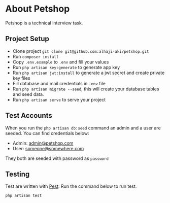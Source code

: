 # About Petshop

Petshop is a technical interview task.

## Project Setup

- Clone project `git clone git@github.com:alhaji-aki/petshop.git`
- Run `composer install`
- Copy `.env.example` to `.env` and fill your values
- Run `php artisan key:generate` to generate app key
- Run `php artisan jwt:install` to generate a jwt secret and create private key files
- Fill database and mail credentials in `.env` file
- Run `php artisan migrate --seed`, this will create your database tables and seed data.
- Run `php artisan serve` to serve your project

## Test Accounts

When you run the `php artisan db:seed` command an admin and a user are seeded. You can find credentials below:

- Admin: <admin@petshop.com>
- User: <someone@somewhere.com>

They both are seeded with password as `password`

## Testing

Test are written with [Pest](https://pestphp.com). Run the command below to run test.

```bash
php artisan test
```
